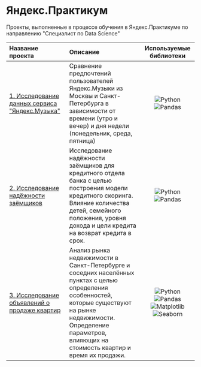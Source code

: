 # Яндекс.Практикум
Проекты, выполненные в процессе обучения в Яндекс.Практикуме по направлению "Специалист по Data Science"

| Название проекта | Описание | Используемые библиотеки |
| :--------------- | :------- |:-----------------------:|
|[1. Исследование данных сервиса "Яндекс.Музыка"](https://github.com/tssophie/yandex-practicum-ds/tree/b56cb1341a3c3ddde0bb20945b386ddbd8db3363/1.%20%D0%98%D1%81%D1%81%D0%BB%D0%B5%D0%B4%D0%BE%D0%B2%D0%B0%D0%BD%D0%B8%D0%B5%20%D0%B4%D0%B0%D0%BD%D0%BD%D1%8B%D1%85%20%D1%81%D0%B5%D1%80%D0%B2%D0%B8%D1%81%D0%B0%20%22%D0%AF%D0%BD%D0%B4%D0%B5%D0%BA%D1%81.%D0%9C%D1%83%D0%B7%D1%8B%D0%BA%D0%B0%22) | Сравнение предпочтений пользователей Яндекс.Музыки из Москвы и Санкт-Петербурга в зависимости от времени (утро и вечер) и дня недели (понедельник, среда, пятница) | ![Python](https://img.shields.io/badge/python-3670A0?style=for-the-badge&logo=python&logoColor=ffdd54) ![Pandas](https://img.shields.io/badge/pandas-%23150458.svg?style=for-the-badge&logo=pandas&logoColor=white)|
|[2. Исследование надёжности заёмщиков](https://github.com/tssophie/yandex-practicum-ds/tree/0df50f9274866c0ea71729cc7cca46d37281ced2/2.%20%D0%98%D1%81%D1%81%D0%BB%D0%B5%D0%B4%D0%BE%D0%B2%D0%B0%D0%BD%D0%B8%D0%B5%20%D0%BD%D0%B0%D0%B4%D0%B5%D0%B6%D0%BD%D0%BE%D1%81%D1%82%D0%B8%20%D0%B7%D0%B0%D0%B5%D0%BC%D1%89%D0%B8%D0%BA%D0%BE%D0%B2) | Исследование надёжности заёмщиков для кредитного отдела банка с целью построения модели кредитного скоринга. Влияние количества детей, семейного положения, уровня дохода и цели кредита на возврат кредита в срок. | ![Python](https://img.shields.io/badge/python-3670A0?style=for-the-badge&logo=python&logoColor=ffdd54) ![Pandas](https://img.shields.io/badge/pandas-%23150458.svg?style=for-the-badge&logo=pandas&logoColor=white)|
|[3. Исследование объявлений о продаже квартир](https://github.com/tssophie/yandex-practicum-ds/tree/a441894dac2910d98a40b727998734dd44d8910f/3.%20%D0%98%D1%81%D1%81%D0%BB%D0%B5%D0%B4%D0%BE%D0%B2%D0%B0%D0%BD%D0%B8%D0%B5%20%D0%BE%D0%B1%D1%8A%D1%8F%D0%B2%D0%BB%D0%B5%D0%BD%D0%B8%D0%B8%CC%86%20%D0%BE%20%D0%BF%D1%80%D0%BE%D0%B4%D0%B0%D0%B6%D0%B5%20%D0%BA%D0%B2%D0%B0%D1%80%D1%82%D0%B8%D1%80) | Анализ рынка недвижимости в Санкт-Петербурге и соседних населённых пунктах с целью определения особенностей, которые существуют на рынке недвижимости. Определение параметров, влияющих на стоимость квартир и время их продажи. | ![Python](https://img.shields.io/badge/python-3670A0?style=for-the-badge&logo=python&logoColor=ffdd54) ![Pandas](https://img.shields.io/badge/pandas-%23150458.svg?style=for-the-badge&logo=pandas&logoColor=white) ![Matplotlib](https://img.shields.io/badge/Matplotlib-%23ffffff.svg?style=for-the-badge&logo=Matplotlib&logoColor=black)![Seaborn](https://img.shields.io/badge/seaborn-7db0bc?style=for-the-badge&logo=seaborn&logoColor=white)|
